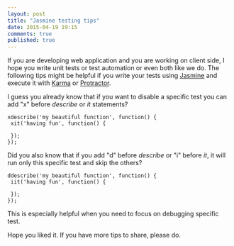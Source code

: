 ```yaml
---
layout: post
title: "Jasmine testing tips"
date: 2015-04-19 19:15
comments: true
published: true
---
```


If you are developing web application and you are working on client side, I hope you write unit tests or test automation or even both like we do. The following tips might be helpful if you write your tests using [Jasmine](http://jasmine.github.io/) and execute it with [Karma](http://karma-runner.github.io/) or [Protractor](http://angular.github.io/protractor/).

I guess you already know that if you want to disable a specific test you can add "x" before _describe_ or _it_ statements? 

```
xdescribe('my beautiful function', function() {
 xit('having fun', function() {

 });
});
```

Did you also know that if you add "d" before _describe_ or "i" before _it_, it will run only this specific test and skip the others? 

```
ddescribe('my beautiful function', function() {
 iit('having fun', function() {

 });
});
```

This is especially helpful when you need to focus on debugging specific test.

Hope you liked it.
If you have more tips to share, please do.